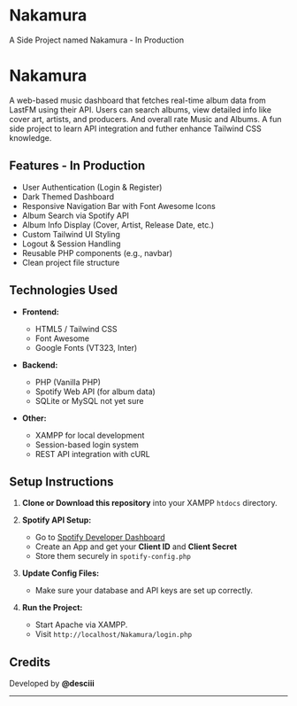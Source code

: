 # Nakamura

A Side Project named Nakamura - In Production

# Nakamura

A web-based music dashboard that fetches real-time album data from LastFM using their API. Users can search albums, view detailed info like cover art, artists, and producers. And overall rate Music and Albums. A fun side project to learn API integration and futher enhance Tailwind CSS knowledge.

## Features - In Production

- User Authentication (Login & Register)
- Dark Themed Dashboard
- Responsive Navigation Bar with Font Awesome Icons
- Album Search via Spotify API
- Album Info Display (Cover, Artist, Release Date, etc.)
- Custom Tailwind UI Styling
- Logout & Session Handling
- Reusable PHP components (e.g., navbar)
- Clean project file structure

## Technologies Used

- **Frontend:**

  - HTML5 / Tailwind CSS
  - Font Awesome
  - Google Fonts (VT323, Inter)

- **Backend:**

  - PHP (Vanilla PHP)
  - Spotify Web API (for album data)
  - SQLite or MySQL not yet sure

- **Other:**
  - XAMPP for local development
  - Session-based login system
  - REST API integration with cURL

## Setup Instructions

1. **Clone or Download this repository** into your XAMPP `htdocs` directory.

2. **Spotify API Setup:**

   - Go to [Spotify Developer Dashboard](https://developer.spotify.com/dashboard)
   - Create an App and get your **Client ID** and **Client Secret**
   - Store them securely in `spotify-config.php`

3. **Update Config Files:**

   - Make sure your database and API keys are set up correctly.

4. **Run the Project:**
   - Start Apache via XAMPP.
   - Visit `http://localhost/Nakamura/login.php`

## Credits

Developed by **@desciii**

---
